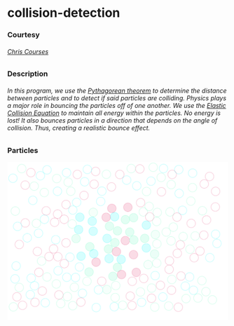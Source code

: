 # collision-detection
### Courtesy
###### [Chris Courses](https://www.youtube.com/channel/UC9Yp2yz6-pwhQuPlIDV_mjA)

### Description

###### In this program, we use the [Pythagorean theorem](https://en.wikipedia.org/wiki/Pythagorean_theorem) to determine the distance between particles and to detect if said particles are colliding. Physics plays a major role in bouncing the particles off of one another. We use the [Elastic Collision Equation](https://en.wikipedia.org/wiki/Elastic_collision) to maintain all energy within the particles. No energy is lost! It also bounces particles in a direction that depends on the angle of collision. Thus, creating a realistic bounce effect.

### Particles

![Particles](img/particles.png)
